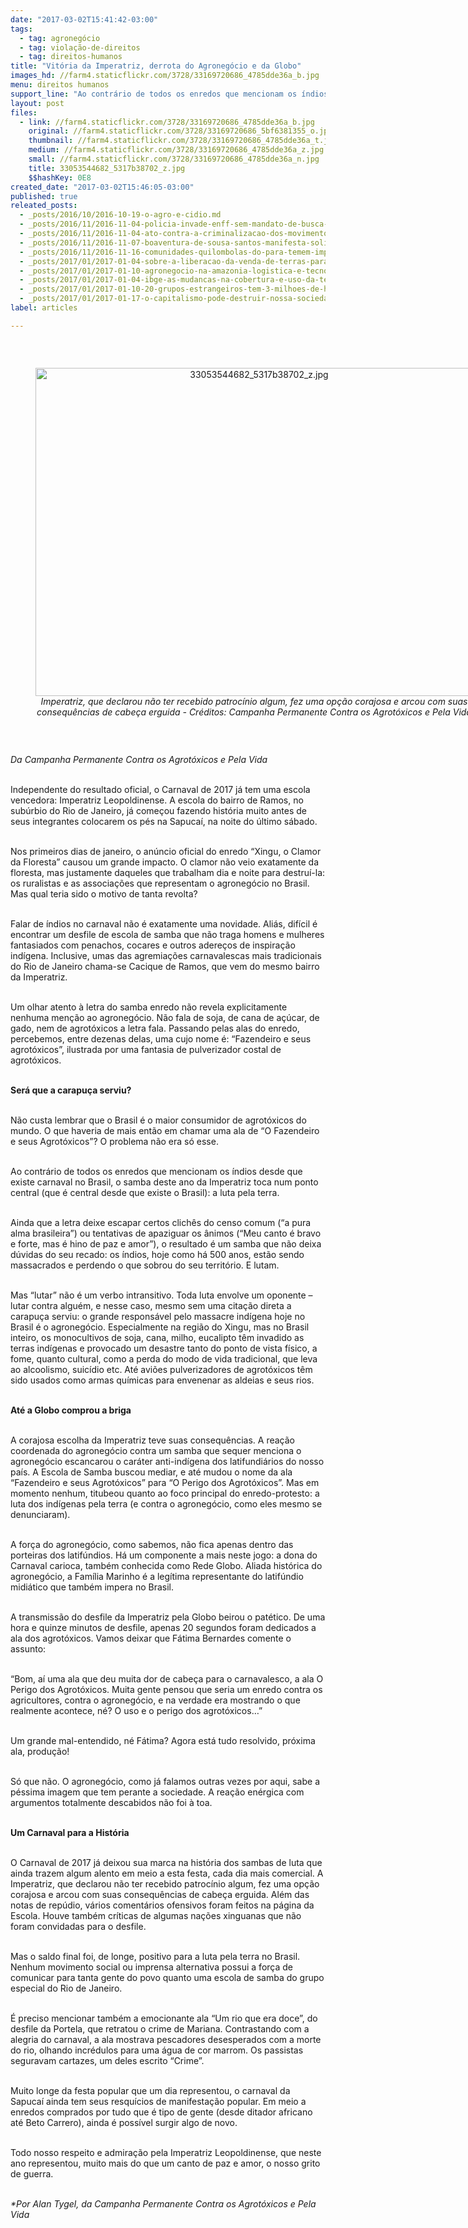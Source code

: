 ```yaml
---
date: "2017-03-02T15:41:42-03:00"
tags:
  - tag: agronegócio
  - tag: violação-de-direitos
  - tag: direitos-humanos
title: "Vitória da Imperatriz, derrota do Agronegócio e da Globo"
images_hd: //farm4.staticflickr.com/3728/33169720686_4785dde36a_b.jpg
menu: direitos humanos
support_line: "Ao contrário de todos os enredos que mencionam os índios desde que existe carnaval no Brasil, o samba deste ano da Imperatriz toca num ponto central (que é central desde que existe o Brasil): a luta pela terra"
layout: post
files:
  - link: //farm4.staticflickr.com/3728/33169720686_4785dde36a_b.jpg
    original: //farm4.staticflickr.com/3728/33169720686_5bf6381355_o.jpg
    thumbnail: //farm4.staticflickr.com/3728/33169720686_4785dde36a_t.jpg
    medium: //farm4.staticflickr.com/3728/33169720686_4785dde36a_z.jpg
    small: //farm4.staticflickr.com/3728/33169720686_4785dde36a_n.jpg
    title: 33053544682_5317b38702_z.jpg
    $$hashKey: 0E8
created_date: "2017-03-02T15:46:05-03:00"
published: true
releated_posts:
  - _posts/2016/10/2016-10-19-o-agro-e-cidio.md
  - _posts/2016/11/2016-11-04-policia-invade-enff-sem-mandato-de-busca-e-apreensao.md
  - _posts/2016/11/2016-11-04-ato-contra-a-criminalizacao-dos-movimentos-populares-e-em-solidariedade-a-enff.md
  - _posts/2016/11/2016-11-07-boaventura-de-sousa-santos-manifesta-solidariedade-ao-mst-e-a-enff.md
  - _posts/2016/11/2016-11-16-comunidades-quilombolas-do-para-temem-impactos-da-ferrovia-norte-sul.md
  - _posts/2017/01/2017-01-04-sobre-a-liberacao-da-venda-de-terras-para-estrangeiros-no-brasil.md
  - _posts/2017/01/2017-01-10-agronegocio-na-amazonia-logistica-e-tecnologia-sustentam-modelo-colonialista.md
  - _posts/2017/01/2017-01-04-ibge-as-mudancas-na-cobertura-e-uso-da-terra-no-brasil.md
  - _posts/2017/01/2017-01-10-20-grupos-estrangeiros-tem-3-milhoes-de-ha-de-terras-no-brasil.md
  - _posts/2017/01/2017-01-17-o-capitalismo-pode-destruir-nossa-sociedade-de-25-maneiras-diferentes.md
label: articles

---
```

<p>&nbsp;</p>

<div style="text-align:center">
<figure class="image" style="display:inline-block"><img alt="33053544682_5317b38702_z.jpg" height="525" src="//farm4.staticflickr.com/3728/33169720686_4785dde36a_b.jpg" width="700" />
<figcaption><em>Imperatriz, que declarou n&atilde;o ter recebido patroc&iacute;nio algum, fez uma op&ccedil;&atilde;o corajosa e arcou com suas consequ&ecirc;ncias de cabe&ccedil;a erguida - Cr&eacute;ditos: Campanha Permanente Contra os Agrot&oacute;xicos e Pela Vida</em></figcaption>
</figure>
</div>

<p>&nbsp;</p>

<p><em>Da Campanha Permanente Contra os Agrot&oacute;xicos e Pela Vida&nbsp;</em></p>

<p><br />
Independente do resultado oficial, o Carnaval de 2017 j&aacute; tem uma escola vencedora: Imperatriz Leopoldinense. A escola do bairro de Ramos, no sub&uacute;rbio do Rio de Janeiro, j&aacute; come&ccedil;ou fazendo hist&oacute;ria muito antes de seus integrantes colocarem os p&eacute;s na Sapuca&iacute;, na noite do &uacute;ltimo s&aacute;bado.</p>

<p><br />
Nos primeiros dias de janeiro, o an&uacute;ncio oficial do enredo &ldquo;Xingu, o Clamor da Floresta&rdquo; causou um grande impacto. O clamor n&atilde;o veio exatamente da floresta, mas justamente daqueles que trabalham dia e noite para destru&iacute;-la: os ruralistas e as associa&ccedil;&otilde;es que representam o agroneg&oacute;cio no Brasil. Mas qual teria sido o motivo de tanta revolta?</p>

<p><br />
Falar de &iacute;ndios no carnaval n&atilde;o &eacute; exatamente uma novidade. Ali&aacute;s, dif&iacute;cil &eacute; encontrar um desfile de escola de samba que n&atilde;o traga homens e mulheres fantasiados com penachos, cocares e outros adere&ccedil;os de inspira&ccedil;&atilde;o ind&iacute;gena. Inclusive, umas das agremia&ccedil;&otilde;es carnavalescas mais tradicionais do Rio de Janeiro chama-se Cacique de Ramos, que vem do mesmo bairro da Imperatriz.</p>

<p><br />
Um olhar atento &agrave; letra do samba enredo n&atilde;o revela explicitamente nenhuma men&ccedil;&atilde;o ao agroneg&oacute;cio. N&atilde;o fala de soja, de cana de a&ccedil;&uacute;car, de gado, nem de agrot&oacute;xicos a letra fala. Passando pelas alas do enredo, percebemos, entre dezenas delas, uma cujo nome &eacute;: &ldquo;Fazendeiro e seus agrot&oacute;xicos&rdquo;, ilustrada por uma fantasia de pulverizador costal de agrot&oacute;xicos.</p>

<p><br />
<strong>Ser&aacute; que a carapu&ccedil;a serviu?</strong></p>

<p><br />
N&atilde;o custa lembrar que o Brasil &eacute; o maior consumidor de agrot&oacute;xicos do mundo. O que haveria de mais ent&atilde;o em chamar uma ala de &ldquo;O Fazendeiro e seus Agrot&oacute;xicos&rdquo;? O problema n&atilde;o era s&oacute; esse.</p>

<p><br />
Ao contr&aacute;rio de todos os enredos que mencionam os &iacute;ndios desde que existe carnaval no Brasil, o samba deste ano da Imperatriz toca num ponto central (que &eacute; central desde que existe o Brasil): a luta pela terra.</p>

<p><br />
Ainda que a letra deixe escapar certos clich&ecirc;s do censo comum (&ldquo;a pura alma brasileira&rdquo;) ou tentativas de apaziguar os &acirc;nimos (&ldquo;Meu canto &eacute; bravo e forte, mas &eacute; hino de paz e amor&rdquo;), o resultado &eacute; um samba que n&atilde;o deixa d&uacute;vidas do seu recado: os &iacute;ndios, hoje como h&aacute; 500 anos, est&atilde;o sendo massacrados e perdendo o que sobrou do seu territ&oacute;rio. E lutam.</p>

<p><br />
Mas &ldquo;lutar&rdquo; n&atilde;o &eacute; um verbo intransitivo. Toda luta envolve um oponente &ndash; lutar contra algu&eacute;m, e nesse caso, mesmo sem uma cita&ccedil;&atilde;o direta a carapu&ccedil;a serviu: o grande respons&aacute;vel pelo massacre ind&iacute;gena hoje no Brasil &eacute; o agroneg&oacute;cio. Especialmente na regi&atilde;o do Xingu, mas no Brasil inteiro, os monocultivos de soja, cana, milho, eucalipto t&ecirc;m invadido as terras ind&iacute;genas e provocado um desastre tanto do ponto de vista f&iacute;sico, a fome, quanto cultural, como a perda do modo de vida tradicional, que leva ao alcoolismo, suic&iacute;dio etc. At&eacute; avi&otilde;es pulverizadores de agrot&oacute;xicos t&ecirc;m sido usados como armas qu&iacute;micas para envenenar as aldeias e seus rios.</p>

<p><br />
<strong>At&eacute; a Globo comprou a briga</strong></p>

<p><br />
A corajosa escolha da Imperatriz teve suas consequ&ecirc;ncias. A rea&ccedil;&atilde;o coordenada do agroneg&oacute;cio contra um samba que sequer menciona o agroneg&oacute;cio escancarou o car&aacute;ter anti-ind&iacute;gena dos latifundi&aacute;rios do nosso pa&iacute;s. A Escola de Samba buscou mediar, e at&eacute; mudou o nome da ala &ldquo;Fazendeiro e seus Agrot&oacute;xicos&rdquo; para &ldquo;O Perigo dos Agrot&oacute;xicos&rdquo;. Mas em momento nenhum, titubeou quanto ao foco principal do enredo-protesto: a luta dos ind&iacute;genas pela terra (e contra o agroneg&oacute;cio, como eles mesmo se denunciaram).</p>

<p><br />
A for&ccedil;a do agroneg&oacute;cio, como sabemos, n&atilde;o fica apenas dentro das porteiras dos latif&uacute;ndios. H&aacute; um componente a mais neste jogo: a dona do Carnaval carioca, tamb&eacute;m conhecida como Rede Globo. Aliada hist&oacute;rica do agroneg&oacute;cio, a Fam&iacute;lia Marinho &eacute; a leg&iacute;tima representante do latif&uacute;ndio midi&aacute;tico que tamb&eacute;m impera no Brasil.</p>

<p><br />
A transmiss&atilde;o do desfile da Imperatriz pela Globo beirou o pat&eacute;tico. De uma hora e quinze minutos de desfile, apenas 20 segundos foram dedicados a ala dos agrot&oacute;xicos. Vamos deixar que F&aacute;tima Bernardes comente o assunto:</p>

<p><br />
&ldquo;Bom, a&iacute; uma ala que deu muita dor de cabe&ccedil;a para o carnavalesco, a ala O Perigo dos Agrot&oacute;xicos. Muita gente pensou que seria um enredo contra os agricultores, contra o agroneg&oacute;cio, e na verdade era mostrando o que realmente acontece, n&eacute;? O uso e o perigo dos agrot&oacute;xicos&hellip;&rdquo;</p>

<p><br />
Um grande mal-entendido, n&eacute; F&aacute;tima? Agora est&aacute; tudo resolvido, pr&oacute;xima ala, produ&ccedil;&atilde;o!</p>

<p><br />
S&oacute; que n&atilde;o. O agroneg&oacute;cio, como j&aacute; falamos outras vezes por aqui, sabe a p&eacute;ssima imagem que tem perante a sociedade. A rea&ccedil;&atilde;o en&eacute;rgica com argumentos totalmente descabidos n&atilde;o foi &agrave; toa.</p>

<p><br />
<strong>Um Carnaval para a Hist&oacute;ria</strong></p>

<p><br />
O Carnaval de 2017 j&aacute; deixou sua marca na hist&oacute;ria dos sambas de luta que ainda trazem algum alento em meio a esta festa, cada dia mais comercial. A Imperatriz, que declarou n&atilde;o ter recebido patroc&iacute;nio algum, fez uma op&ccedil;&atilde;o corajosa e arcou com suas consequ&ecirc;ncias de cabe&ccedil;a erguida. Al&eacute;m das notas de rep&uacute;dio, v&aacute;rios coment&aacute;rios ofensivos foram feitos na p&aacute;gina da Escola. Houve tamb&eacute;m cr&iacute;ticas de algumas na&ccedil;&otilde;es xinguanas que n&atilde;o foram convidadas para o desfile.</p>

<p><br />
Mas o saldo final foi, de longe, positivo para a luta pela terra no Brasil. Nenhum movimento social ou imprensa alternativa possui a for&ccedil;a de comunicar para tanta gente do povo quanto uma escola de samba do grupo especial do Rio de Janeiro.</p>

<p><br />
&Eacute; preciso mencionar tamb&eacute;m a emocionante ala &ldquo;Um rio que era doce&rdquo;, do desfile da Portela, que retratou o crime de Mariana. Contrastando com a alegria do carnaval, a ala mostrava pescadores desesperados com a morte do rio, olhando incr&eacute;dulos para uma &aacute;gua de cor marrom. Os passistas seguravam cartazes, um deles escrito &ldquo;Crime&rdquo;.</p>

<p><br />
Muito longe da festa popular que um dia representou, o carnaval da Sapuca&iacute; ainda tem seus resqu&iacute;cios de manifesta&ccedil;&atilde;o popular. Em meio a enredos comprados por tudo que &eacute; tipo de gente (desde ditador africano at&eacute; Beto Carrero), ainda &eacute; poss&iacute;vel surgir algo de novo.</p>

<p><br />
Todo nosso respeito e admira&ccedil;&atilde;o pela Imperatriz Leopoldinense, que neste ano representou, muito mais do que um canto de paz e amor, o nosso grito de guerra.</p>

<p><br />
<em>*Por Alan Tygel, da Campanha Permanente Contra os Agrot&oacute;xicos e Pela Vida</em></p>
